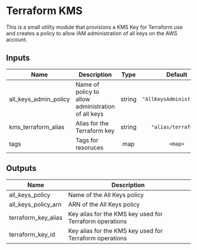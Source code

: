 # Terraform KMS

This is a small utility module that provisions a KMS Key for Terraform use and creates
a policy to allow IAM administration of all keys on the AWS account.

## Inputs

| Name | Description | Type | Default | Required |
|------|-------------|:----:|:-----:|:-----:|
| all\_keys\_admin\_policy | Name of policy to allow administration of all keys | string | `"AllKeysAdministration"` | no |
| kms\_terraform\_alias | Alias for the Terraform key | string | `"alias/terraform"` | no |
| tags | Tags for resoruces | map | `<map>` | no |

## Outputs

| Name | Description |
|------|-------------|
| all\_keys\_policy | Name of the All Keys policy |
| all\_keys\_policy\_arn | ARN of the All Keys policy |
| terraform\_key\_alias | Key alias for the KMS key used for Terraform operations |
| terraform\_key\_id | Key alias for the KMS key used for Terraform operations |
